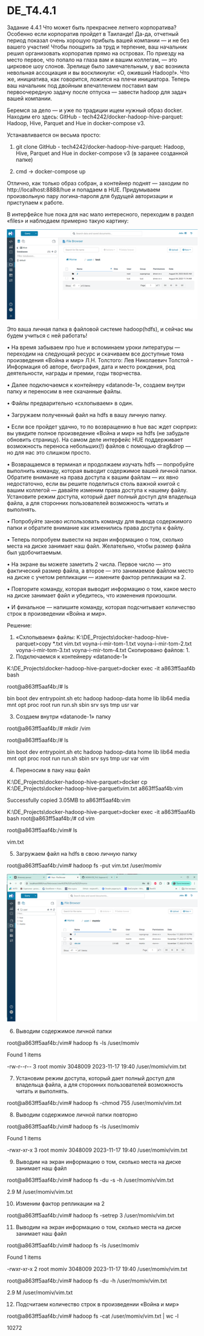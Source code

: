﻿# DE_T4.4.1
Задание 4.4.1
Что может быть прекраснее летнего корпоратива? Особенно если корпоратив пройдет в Таиланде! Да-да, отчетный период показал очень хорошую прибыль вашей компании — и не без вашего участия! Чтобы поощрить за труд и терпение, ваш начальник решил организовать корпоратив прямо на островах. По приезду на место первое, что попало на глаза вам и вашим коллегам, — это цирковое шоу слонов. Зрелище было замечательным, у вас возникла невольная ассоциация и вы воскликнули: «О, оживший Hadoop!». Что же, инициатива, как говорится, ложится на плечи инициатора. Теперь ваш начальник под двойным впечатлением поставил вам первоочередную задачу после отпуска — завести hadoop для задач вашей компании. 

 Беремся за дело — и уже по традиции ищем нужный образ docker. Находим его здесь: GitHub - tech4242/docker-hadoop-hive-parquet: Hadoop, Hive, Parquet and Hue in docker-compose v3.

Устанавливается он весьма просто:

1. git clone GitHub - tech4242/docker-hadoop-hive-parquet: Hadoop, Hive, Parquet and Hue in docker-compose v3 (в заранее созданной папке)

2. cmd → docker-compose up

Отлично, как только образ собран, а контейнер поднят — заходим по http://localhost:8888/hue и попадаем в HUE. Придумываем произвольную пару логина-пароля для будущей авторизации и приступаем к работе. 

В интерфейсе hue пока для нас мало интересного, переходим в раздел «files» и наблюдаем примерно такую картину:

![Image alt](https://github.com/MOMIV/DE_T4.4.1/raw/main/pic/01.png)

Это ваша личная папка в файловой системе hadoop(hdfs), и сейчас мы будем учиться с ней работать!

• На время забываем про hue и вспоминаем уроки литературы — переходим на следующий ресурс и скачиваем все доступные тома произведения «Война и мир» Л.Н. Толстого: Лев Николаевич Толстой - Информация об авторе, биография, дата и место рождения, род деятельности, награды и премии, годы творчества.

• Далее подключаемся к контейнеру «datanode-1», создаем внутри папку и переносим в нее скачанные файлы.

• Файлы предварительно «схлопываем» в один.

• Загружаем полученный файл на hdfs в вашу личную папку.

• Если все пройдет удачно, то по возвращению в hue вас ждет сюрприз: вы увидите полное произведение «Война и мир» на hdfs (не забудьте обновить страницу). На самом деле интерфейс HUE поддерживает возможность переноса небольших(!) файлов с помощью drag&drop — но для нас это слишком просто.

• Возвращаемся в терминал и продолжаем изучать hdfs — попробуйте выполнить команду, которая выводит содержимое  вашей личной папки. Обратите внимание на права доступа к вашим файлам — их явно недостаточно, если вы решите поделиться столь важной книгой с вашим коллегой — давайте изменим права доступа к нашему файлу. Установите режим доступа, который дает полный доступ для владельца файла, а для сторонних пользователей возможность читать и выполнять.

• Попробуйте заново использовать команду для вывода содержимого папки и обратите внимание как изменились права доступа к файлу.

• Теперь попробуем вывести на экран информацию о том, сколько места на диске занимает наш файл. Желательно, чтобы размер файла был удобочитаемым.

• На экране вы можете заметить 2 числа. Первое число — это фактический размер файла, а второе — это занимаемое файлом место на диске с учетом репликации — измените фактор репликации на 2.

• Повторите команду, которая выводит информацию о том, какое место на диске занимает файл и убедитесь, что изменения произошли.

• И финальное — напишите команду, которая подсчитывает количество строк в произведении «Война и мир».

Решение:

1. «Схлопываем» файлы:
K:\DE_Projects\docker-hadoop-hive-parquet>copy *.txt vim.txt
voyna-i-mir-tom-1.txt
voyna-i-mir-tom-2.txt
voyna-i-mir-tom-3.txt
voyna-i-mir-tom-4.txt
Скопировано файлов:         1.
2. Подключаемся к контейнеру «datanode-1»

K:\DE_Projects\docker-hadoop-hive-parquet>docker exec -it a863ff5aaf4b bash

root@a863ff5aaf4b:/# ls

bin  boot  dev  entrypoint.sh  etc  hadoop  hadoop-data  home  lib  lib64  media  mnt  opt  proc  root  run  run.sh  sbin  srv  sys  tmp  usr  var

3. Создаем внутри «datanode-1» папку 

root@a863ff5aaf4b:/# mkdir /vim

root@a863ff5aaf4b:/# ls

bin  boot  dev  entrypoint.sh  etc  hadoop  hadoop-data  home  lib  lib64  media  mnt  opt  proc  root  run  run.sh  sbin  srv  sys  tmp  usr  var  vim

4. Переносим в паку наш файл

K:\DE_Projects\docker-hadoop-hive-parquet>docker cp K:\DE_Projects\docker-hadoop-hive-parquet\vim.txt a863ff5aaf4b:vim

Successfully copied 3.05MB to a863ff5aaf4b:vim

K:\DE_Projects\docker-hadoop-hive-parquet>docker exec -it a863ff5aaf4b bash
root@a863ff5aaf4b:/# cd vim

root@a863ff5aaf4b:/vim# ls

vim.txt

5. Загружаем файл на hdfs в свою личную папку

root@a863ff5aaf4b:/vim# hadoop fs -put  vim.txt /user/momiv

![Image alt](https://github.com/MOMIV/DE_T4.4.1/raw/main/pic/1.png)


6. Выводим содержимое  личной папки

root@a863ff5aaf4b:/vim# hadoop fs -ls /user/momiv

Found 1 items

-rw-r--r--   3 root momiv    3048009 2023-11-17 19:40 /user/momiv/vim.txt

7. Установим режим доступа, который дает полный доступ для владельца файла, а для сторонних пользователей возможность читать и выполнять.

root@a863ff5aaf4b:/vim# hadoop fs -chmod 755 /user/momiv/vim.txt

8. Выводим содержимое  личной папки повторно

root@a863ff5aaf4b:/vim# hadoop fs -ls /user/momiv

Found 1 items

-rwxr-xr-x   3 root momiv    3048009 2023-11-17 19:40 /user/momiv/vim.txt

9. Выводим на экран информацию о том, сколько места на диске занимает наш файл

root@a863ff5aaf4b:/vim# hadoop fs -du -s -h /user/momiv/vim.txt

2.9 M  /user/momiv/vim.txt

10. Изменим фактор репликации на 2

root@a863ff5aaf4b:/vim# hadoop fs -setrep 3 /user/momiv/vim.txt

11. Выводим на экран информацию о том, сколько места на диске занимает наш файл

root@a863ff5aaf4b:/vim# hadoop fs -ls /user/momiv

Found 1 items

-rwxr-xr-x   2 root momiv    3048009 2023-11-17 19:40 /user/momiv/vim.txt

root@a863ff5aaf4b:/vim# hadoop fs -du -h /user/momiv/vim.txt

2.9 M  /user/momiv/vim.txt

12. Подсчитаем количество строк в произведении «Война и мир»

root@a863ff5aaf4b:/vim# hadoop fs -cat /user/momiv/vim.txt | wc -l

10272


